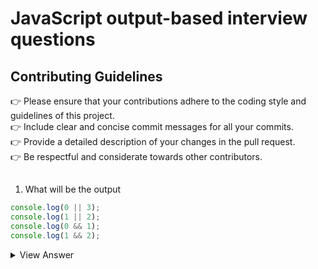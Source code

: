 # JavaScript output-based interview questions

## Contributing Guidelines

👉 Please ensure that your contributions adhere to the coding style and guidelines of this project.  
👉 Include clear and concise commit messages for all your commits.  
👉 Provide a detailed description of your changes in the pull request.  
👉 Be respectful and considerate towards other contributors.

##

1. What will be the output

```javascript
console.log(0 || 3);
console.log(1 || 2);
console.log(0 && 1);
console.log(1 && 2);
```

<details>
  <summary>View Answer</summary>

**Output:**

```
3
1
0
2
```

**Explanation:**

- `0 || 3` → returns `3` because `0` is falsy, so it evaluates to the second operand (`3`).
- `1 || 2` → returns `1` because `1` is truthy, so it evaluates to the first operand.
- `0 && 1` → returns `0` because `0` is falsy, so `&&` returns the first falsy operand.
- `1 && 2` → returns `2` because both are truthy, so `&&` returns the last operand.
</details>
